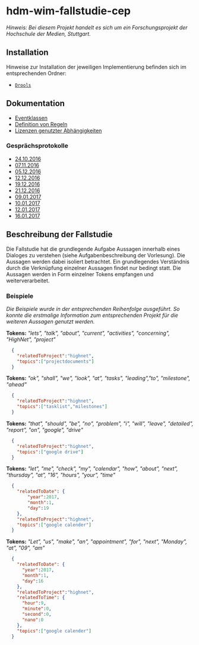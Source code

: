 # hdm-wim-fallstudie-cep

*Hinweis: Bei diesem Projekt handelt es sich um ein Forschungsprojekt der Hochschule der Medien, Stuttgart.*


## Installation
Hinweise zur Installation der jeweiligen Implementierung befinden sich im entsprechenden Ordner:
*   [`Drools`](https://github.com/Purii/hdm-wim-fallstudie-cep/tree/master/drools/README.md)

## Dokumentation
*   [Eventklassen](/hdm-wim-fallstudie-cep/docs/Eventklassen.md)
*   [Definition von Regeln](/hdm-wim-fallstudie-cep/docs/Regeln.md)
*   [Lizenzen genutzter Abhängigkeiten](/hdm-wim-fallstudie-cep/docs/ThirdPartyLicenses.md)

### Gesprächsprotokolle
*   [24.10.2016](/hdm-wim-fallstudie-cep/docs/2016-10/Okt-24.md)
*   [07.11.2016](/hdm-wim-fallstudie-cep/docs/2016-11/Nov-07.md)
*   [05.12.2016](/hdm-wim-fallstudie-cep/docs/2016-12/Dez-05.md)
*   [12.12.2016](/hdm-wim-fallstudie-cep/docs/2016-12/Dez-12.md)
*   [19.12.2016](/hdm-wim-fallstudie-cep/docs/2016-12/Dez-19.md)
*   [21.12.2016](/hdm-wim-fallstudie-cep/docs/2016-12/Dez-21.md)
*   [09.01.2017](/hdm-wim-fallstudie-cep/docs/2016-12/Jan-09.md)
*   [10.01.2017](/hdm-wim-fallstudie-cep/docs/2016-12/Jan-10.md)
*   [12.01.2017](/hdm-wim-fallstudie-cep/docs/2016-12/Jan-12.md)
*   [16.01.2017](/hdm-wim-fallstudie-cep/docs/2016-12/Jan-16.md)

## Beschreibung der Fallstudie
Die Fallstudie hat die grundlegende Aufgabe Aussagen innerhalb eines Dialoges zu verstehen (siehe Aufgabenbeschreibung der Vorlesung). Die Aussagen werden dabei isoliert betrachtet. Ein grundlegendes Verständnis durch die Verknüpfung einzelner Aussagen findet nur bedingt statt.
Die Aussagen werden in Form einzelner Tokens empfangen und weiterverarbeitet.

### Beispiele
*Die Beispiele wurde in der entsprechenden Reihenfolge ausgeführt. So konnte die erstmalige Information zum entsprechenden Projekt für die weiteren Aussagen genutzt werden.*

**Tokens:** *"lets", "talk", "about", "current",  "activities", "concerning", "HighNet", "project"*

```json
  {
    "relatedToProject":"highnet",
    "topics":["projectdocuments"]
  }
```

 **Tokens:** *"ok", "shall", "we", "look", "at", "tasks", "leading","to", "milestone", "ahead"*

```json
  {
    "relatedToProject":"highnet",
    "topics":["tasklist","milestones"]
  }
```

**Tokens:** *"that", "should", "be", "no", "problem", "i", "will", "leave", "detailed", "report", "on", "google", "drive"*

```json
  {
    "relatedToProject":"highnet",
    "topics":["google drive"]
  }
```

**Tokens:** *"let", "me", "check", "my", "calendar", "how", "about", "next", "thursday", "at", "16", "hours", "your", "time"*

```json
  {
    "relatedToDate": {
        "year":2017,
        "month":1,
        "day":19
    },
    "relatedToProject":"highnet",
    "topics":["google calender"]
  }
```

**Tokens:** *"Let", "us", "make", "an", "appointment", "for", "next", "Monday", "at", "09", "am"*

```json
  {
    "relatedToDate": {
      "year":2017,
      "month":1,
      "day":16
    },
    "relatedToProject":"highnet",
    "relatedToTime": {
      "hour":9,
      "minute":0,
      "second":0,
      "nano":0
    },
    "topics":["google calender"]
  }
```

